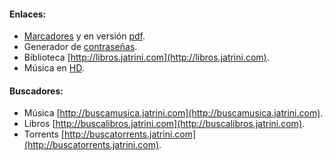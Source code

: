 #### **Enlaces:**
- [Marcadores](marcadores) y en versión [pdf](marcadores/marcadores.pdf).
- Generador de [contraseñas](passwords).
- Biblioteca [http://libros.jatrini.com](http://libros.jatrini.com).
- Música en [HD](http://musicahd.jatrini.com).

#### **Buscadores:**
- Música [http://buscamusica.jatrini.com](http://buscamusica.jatrini.com).
- Libros [http://buscalibros.jatrini.com](http://buscalibros.jatrini.com).
- Torrents [http://buscatorrents.jatrini.com](http://buscatorrents.jatrini.com).
